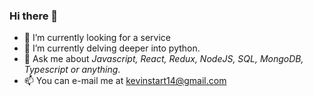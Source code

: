### Hi there 👋

- 🔭 I’m currently looking for a service
- 🌱 I’m currently delving deeper into python.
- 💬 Ask me about *Javascript, React, Redux, NodeJS, SQL, MongoDB, Typescript or anything*.
- 📫 You can e-mail me at kevinstart14@gmail.com
<!--
**Kestsu/Kestsu** is a ✨ _special_ ✨ repository because its `README.md` (this file) appears on your GitHub profile.

Here are some ideas to get you started:

- 🔭 I’m currently working on ...
- 🌱 I’m currently learning ...
- 👯 I’m looking to collaborate on ...
- 🤔 I’m looking for help with ...
- 💬 Ask me about ...
- 📫 How to reach me: ...
- 😄 Pronouns: ...
- ⚡ Fun fact: ...
-->

